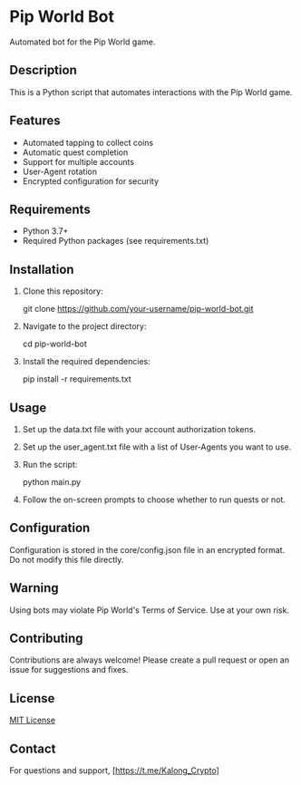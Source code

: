 # Pip World Bot

Automated bot for the Pip World game.

## Description

This is a Python script that automates interactions with the Pip World game.

## Features

- Automated tapping to collect coins
- Automatic quest completion
- Support for multiple accounts
- User-Agent rotation
- Encrypted configuration for security

## Requirements

- Python 3.7+
- Required Python packages (see requirements.txt)

## Installation

1. Clone this repository:
   
   git clone https://github.com/your-username/pip-world-bot.git

2. Navigate to the project directory:
   
   cd pip-world-bot

3. Install the required dependencies:
   
   pip install -r requirements.txt

## Usage

1. Set up the data.txt file with your account authorization tokens.
2. Set up the user_agent.txt file with a list of User-Agents you want to use.
3. Run the script:
   
   python main.py

4. Follow the on-screen prompts to choose whether to run quests or not.

## Configuration

Configuration is stored in the core/config.json file in an encrypted format. Do not modify this file directly.

## Warning

Using bots may violate Pip World's Terms of Service. Use at your own risk.

## Contributing

Contributions are always welcome! Please create a pull request or open an issue for suggestions and fixes.

## License

[MIT License](LICENSE)

## Contact

For questions and support, [https://t.me/Kalong_Crypto]

